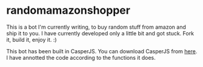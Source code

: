 randomamazonshopper
===================

This is a bot I'm currently writing, to buy random stuff from amazon and ship it to you. I have currently developed only a little bit and got stuck. Fork it, build it, enjoy it. :)

This bot has been built in CasperJS. You can download CasperJS from [here](http://casperjs.org/). 
I have annotted the code according to the functions it does.
